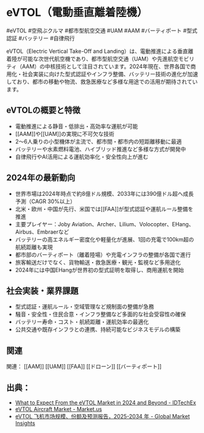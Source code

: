 # eVTOL（電動垂直離着陸機）

#eVTOL #空飛ぶクルマ #都市型航空交通 #UAM #AAM #バーティポート #型式認証 #バッテリー #自律飛行

eVTOL（Electric Vertical Take-Off and Landing）は、電動推進による垂直離着陸が可能な次世代航空機であり、都市型航空交通（UAM）や先進航空モビリティ（AAM）の中核技術として注目されています。2024年現在、世界各国で商用化・社会実装に向けた型式認証やインフラ整備、バッテリー技術の進化が加速しており、都市の移動や物流、救急医療など多様な用途での活用が期待されています。

## eVTOLの概要と特徴
- 電動推進による静音・低排出・高効率な運航が可能
- [[AAM]]や[[UAM]]の実現に不可欠な技術
- 2～6人乗りの小型機体が主流で、都市間・都市内の短距離移動に最適
- バッテリーや水素燃料電池、ハイブリッド推進など多様な方式が開発中
- 自律飛行やAI活用による運航効率化・安全性向上が進む

## 2024年の最新動向
- 世界市場は2024年時点で約8億ドル規模、2033年には390億ドル超へ成長予測（CAGR 30%以上）
- 北米・欧州・中国が先行、米国では[[FAA]]が型式認証や運航ルール整備を推進
- 主要プレイヤー：Joby Aviation、Archer、Lilium、Volocopter、EHang、Airbus、Embraerなど
- バッテリーの高エネルギー密度化や軽量化が進展、1回の充電で100km超の航続距離も実現
- 都市部のバーティポート（離着陸場）や充電インフラの整備が各国で進行
- 旅客輸送だけでなく、貨物輸送・救急医療・観光・監視など多用途化
- 2024年には中国EHangが世界初の型式証明を取得し、商用運航を開始

## 社会実装・業界課題
- 型式認証・運航ルール・空域管理など規制面の整備が急務
- 騒音・安全性・住民合意・インフラ整備など多面的な社会受容性の確保
- バッテリー寿命・コスト・航続距離・運航効率の最適化
- 公共交通や既存インフラとの連携、持続可能なビジネスモデルの構築

## 関連
関連：
 [[AAM]] [[UAM]] [[FAA]] [[ドローン]] [[バーティポート]]

## 出典：
- [What to Expect From the eVTOL Market in 2024 and Beyond - IDTechEx](https://www.idtechex.com/en/research-article/what-to-expect-from-the-evtol-market-in-2024-and-beyond/31059)
- [eVTOL Aircraft Market - Market.us](https://market.us/report/evtol-aircraft-market/)
- [eVTOL 飞机市场规模、份额及预测报告，2025-2034 年 - Global Market Insights](https://www.gminsights.com/zh/industry-analysis/evtol-aircraft-market)

